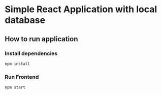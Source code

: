 # Simple React Application with local database

## How to run application

### Install dependencies

```bash
npm install
```

### Run Frontend

```bash
npm start
```
